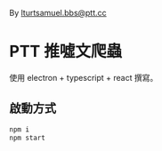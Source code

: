 By lturtsamuel.bbs@ptt.cc

# PTT 推噓文爬蟲 #
使用 electron + typescript + react 撰寫。

## 啟動方式 ##
```sh
npm i
npm start
```